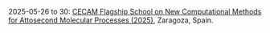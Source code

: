 2025-05-26 to 30: [CECAM Flagship School on New Computational Methods for Attosecond Molecular Processes (2025)](https://cecam.org/workshop-details/costzcam-school-on-new-computational-methods-for-attosecond-molecular-processes-1411 "This school explores computational methods for attosecond molecular processes, focusing on ultrafast electron dynamics and time-resolved spectroscopy. Topics include time-dependent quantum simulations, attosecond pulse interactions, and applications in photochemistry, emphasizing cutting-edge computational techniques."), Zaragoza, Spain.

